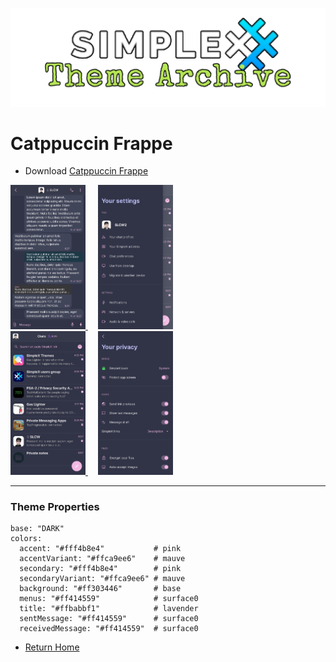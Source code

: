 ![SxC Theme Archive Banner](../resources/SxC_themeBanner.png)

# Catppuccin Frappe

* Download [Catppuccin Frappe](../themes/SxC_catppuccinFrappe.theme)

<a href="../screenshots/SxC_catppuccinFrappe01.jpg" target="_blank">
	<img src="../screenshots/SxC_catppuccinFrappe01.jpg" width="120">
</a>&nbsp;&nbsp;&nbsp;
<a href="../screenshots/SxC_catppuccinFrappe02.jpg" target="_blank">
	<img src="../screenshots/SxC_catppuccinFrappe02.jpg" width="120">
</a>
<br>
<a href="../screenshots/SxC_catppuccinFrappe03.jpg" target="_blank">
	<img src="../screenshots/SxC_catppuccinFrappe03.jpg" width="120">
</a>&nbsp;&nbsp;&nbsp;
<a href="../screenshots/SxC_catppuccinFrappe04.jpg" target="_blank">
	<img src="../screenshots/SxC_catppuccinFrappe04.jpg" width="120">
</a>

----
### Theme Properties
```
base: "DARK"
colors:
  accent: "#fff4b8e4"           # pink
  accentVariant: "#ffca9ee6"    # mauve
  secondary: "#fff4b8e4"        # pink
  secondaryVariant: "#ffca9ee6" # mauve
  background: "#ff303446"       # base
  menus: "#ff414559"            # surface0
  title: "#ffbabbf1"            # lavender
  sentMessage: "#ff414559"      # surface0
  receivedMessage: "#ff414559"  # surface0
```

* [Return Home](../)